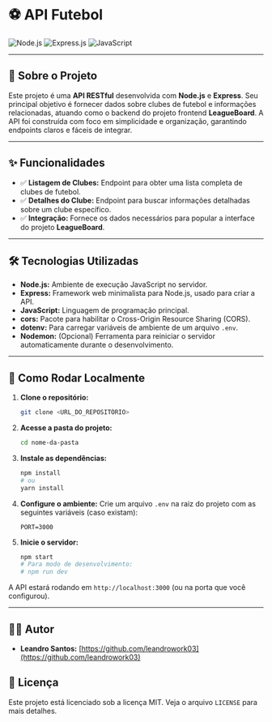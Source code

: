 # ⚽️ API Futebol

![Node.js](https://img.shields.io/badge/node.js-339933?style=for-the-badge&logo=Node.js&logoColor=white)
![Express.js](https://img.shields.io/badge/express.js-000000?style=for-the-badge&logo=express&logoColor=white)
![JavaScript](https://img.shields.io/badge/javascript-F7DF1E?style=for-the-badge&logo=javascript&logoColor=black)

---

## 📄 Sobre o Projeto

Este projeto é uma **API RESTful** desenvolvida com **Node.js** e **Express**. Seu principal objetivo é fornecer dados sobre clubes de futebol e informações relacionadas, atuando como o backend do projeto frontend **LeagueBoard**. A API foi construída com foco em simplicidade e organização, garantindo endpoints claros e fáceis de integrar.

---

## ✨ Funcionalidades

- ✅ **Listagem de Clubes:** Endpoint para obter uma lista completa de clubes de futebol.
- ✅ **Detalhes do Clube:** Endpoint para buscar informações detalhadas sobre um clube específico.
- ✅ **Integração:** Fornece os dados necessários para popular a interface do projeto **LeagueBoard**.

---

## 🛠 Tecnologias Utilizadas

- **Node.js:** Ambiente de execução JavaScript no servidor.
- **Express:** Framework web minimalista para Node.js, usado para criar a API.
- **JavaScript:** Linguagem de programação principal.
- **cors:** Pacote para habilitar o Cross-Origin Resource Sharing (CORS).
- **dotenv:** Para carregar variáveis de ambiente de um arquivo `.env`.
- **Nodemon:** (Opcional) Ferramenta para reiniciar o servidor automaticamente durante o desenvolvimento.

---

## 🚀 Como Rodar Localmente

1.  **Clone o repositório:**
    ```bash
    git clone <URL_DO_REPOSITÓRIO>
    ```
2.  **Acesse a pasta do projeto:**
    ```bash
    cd nome-da-pasta
    ```
3.  **Instale as dependências:**
    ```bash
    npm install
    # ou
    yarn install
    ```
4.  **Configure o ambiente:**
    Crie um arquivo `.env` na raiz do projeto com as seguintes variáveis (caso existam):
    ```env
    PORT=3000
    ```
5.  **Inicie o servidor:**
    ```bash
    npm start
    # Para modo de desenvolvimento:
    # npm run dev
    ```

A API estará rodando em `http://localhost:3000` (ou na porta que você configurou).

---

## 🧑‍💻 Autor

- **Leandro Santos:** [https://github.com/leandrowork03](https://github.com/leandrowork03)

## 📜 Licença

Este projeto está licenciado sob a licença MIT. Veja o arquivo `LICENSE` para mais detalhes.
